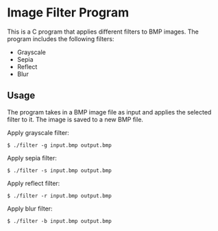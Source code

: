 # Image Filter Program

This is a C program that applies different filters to BMP images. The program includes the following filters:

- Grayscale
- Sepia
- Reflect
- Blur

## Usage

The program takes in a BMP image file as input and applies the selected filter to it. The image is saved to a new BMP file.

Apply grayscale filter:

```shell
$ ./filter -g input.bmp output.bmp
```


Apply sepia filter:

```shell
$ ./filter -s input.bmp output.bmp
```


Apply reflect filter:

```shell
$ ./filter -r input.bmp output.bmp
```


Apply blur filter:

```shell
$ ./filter -b input.bmp output.bmp
```